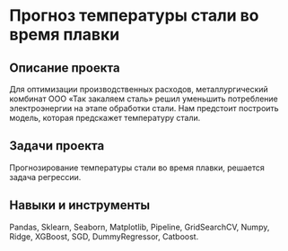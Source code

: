 # Прогноз температуры стали во время плавки

## Описание проекта
Для оптимизации производственных расходов, металлургический комбинат ООО «Так закаляем сталь» решил уменьшить потребление электроэнергии на этапе обработки стали. Нам предстоит построить модель, которая предскажет температуру стали.

## Задачи проекта
Прогнозирование температуры стали во время плавки, решается задача регрессии.

## Навыки и инструменты
Pandas, Sklearn, Seaborn, Matplotlib, Pipeline, GridSearchCV, Numpy, Ridge, XGBoost, SGD, DummyRegressor, Catboost.
